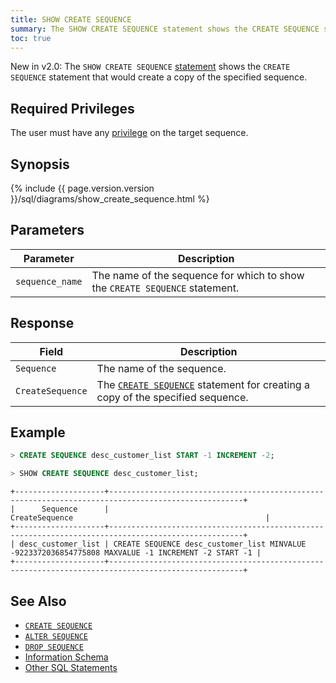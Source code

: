 ```yaml
---
title: SHOW CREATE SEQUENCE
summary: The SHOW CREATE SEQUENCE statement shows the CREATE SEQUENCE statement that would create a copy of the specified sequence.
toc: true
---
```


<span class="version-tag">New in v2.0:</span> The `SHOW CREATE SEQUENCE` [statement](sql-statements.html) shows the `CREATE SEQUENCE` statement that would create a copy of the specified sequence.


## Required Privileges

The user must have any [privilege](privileges.html) on the target sequence.

## Synopsis

<div>
{%  include {{  page.version.version  }}/sql/diagrams/show_create_sequence.html %}
</div>

## Parameters

Parameter | Description
----------|------------
`sequence_name` | The name of the sequence for which to show the `CREATE SEQUENCE` statement.

## Response

Field | Description
------|------------
`Sequence` | The name of the sequence.
`CreateSequence` | The [`CREATE SEQUENCE`](create-sequence.html) statement for creating a copy of the specified sequence.

## Example

~~~ sql
> CREATE SEQUENCE desc_customer_list START -1 INCREMENT -2;
~~~

~~~ sql
> SHOW CREATE SEQUENCE desc_customer_list;
~~~

~~~
+--------------------+----------------------------------------------------------------------------------------------------+
|      Sequence      |                                           CreateSequence                                           |
+--------------------+----------------------------------------------------------------------------------------------------+
| desc_customer_list | CREATE SEQUENCE desc_customer_list MINVALUE -9223372036854775808 MAXVALUE -1 INCREMENT -2 START -1 |
+--------------------+----------------------------------------------------------------------------------------------------+
~~~

## See Also

- [`CREATE SEQUENCE`](create-sequence.html)
- [`ALTER SEQUENCE`](alter-sequence.html)
- [`DROP SEQUENCE`](drop-sequence.html)
- [Information Schema](information-schema.html)
- [Other SQL Statements](sql-statements.html)
